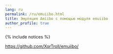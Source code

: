 ```yaml
---
lang: ru
permalink: /ru/emuiibo.html
title: Эмуляция Amiibo с помощью модуля emuiibo
author_profile: true
---
```


{% include notices %}

https://github.com/XorTroll/emuiibo/

<!--Эмуляцию Amiibo поддерживают **только** Atmosphere и ReiNX! 
{: .notice--warning}

### Что понадобится 

* Свежая версия [emuiibo](https://github.com/XorTroll/emuiibo/releases/latest){:target="_blank"}
* Дампы Amiibo у [бота в Discord](https://discord.io/homebrew){:target="_blank"}
	* Канал request-bot, команда `!Amiibo` для закачки архива со всеми всех Amiibo 
		* Команда `!Amiibo` %название_Amiibo% для получения дампа конкретной фигурки
	
### Установка emuiibo 

1. Выключите приставку и вставьте карту памяти консоли в ПК
1. Обновите {% include abbr/kefir_addr.txt %} по инструкции из репозитория. 
1. Перейдите в папку `atmosphere/titles` и удалите из неё папку `0100000000000352`
1. Скачайте свежую версию [emuiibo](https://github.com/XorTroll/emuiibo/releases/latest){:target="_blank"} и переместите папку `atmosphere` из архива в корень вашей карты памяти
1. Скопируйте нужные Amiibo в папку `emuiibo` в корне вашей карты памяти
	* Рекомендую копировать только необходимые, поскольку Amiibo переключаются циклически и если вы скопируете все сразу, будет очень сложно ориентироваться в дампах 
	* Что дают Amiibo можно посмотреть в официальном [гайде от Nintendo](https://www.nintendo.com/amiibo/compatibility/#amiibo){:target="_blank"}
1. Вставьте карту памяти в консоль и запустите [прошивку](cfw){:target="_blank"}
	
### Использование emuiibo

1. Запустите игру, в которой собираетесь использовать Amiibo и перейдите в режим использования Amiibo, если это необходимо
	* Помните, что в некоторых играх использование Amiibo доступно только при определённых условиях, или требует включения в настройках игры. Если не знаете как активировать Amiibo в конкретной игре, найдите ролик на youtube с примером использования фигруки 
1. Работа с Emuiibo осуществляется с помощью горячих клавиш: 
	* **Для включения эмуляции Amiibo** нажмите (**R-Stick**) + (**D-Pad Up**)
	* **Для отключения** нажмите (**R-Stick**) + (**D-Pad Down**)
	* **Для единоразового включения** эмуляции Amiibo один раз нажмите (**R-Stick**) + (**D-Pad Right**). Эмулирует ваш дамп Amiibo, после чего Emuiibo отключается автоматически
		* Эмулируется последняя активированная amiibo. В этом режиме вы не сможете переключать дампы, поскольку сразу после активации Emuiibo останавливает работу. 
	* **Для переключения Amiibo** нажмите (**R-Stick**) + (**D-Pad Left**). Переключается на следующий Amiibo в вашей emuiibo директории. 
		* Эффект есть только тогда, когда включена эмуляция Amiibo (первый пункт)

### Обратите внимание:

* Emuiibo не поддерживает SX OS
* Если Emuiibo активирован правильно, то на правом джой-коне моргнёт светодиод 
* Если ваш дамп Amiibo имеет больше 10 букв в названии, он будет закодирован в Emuiibo
* Дамп Amiibo должен быть в `.bin` формате, и весить 540 байт (может чуть больше)
	* В архиве в Discord все дампы корректные 
* Дампы Amiibo должны хранится исключительно в папке `emuiibo` в корне SD карты-->